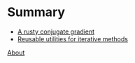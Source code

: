 # Summary

- [A rusty conjugate gradient](./iterative_methods_part_1.md)
- [Reusable utilities for iterative methods](iterative_methods_part_2.md)

[About](./about.md) 
